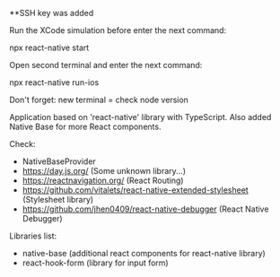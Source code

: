 **SSH key was added

Run the XCode simulation before enter the next command:

npx react-native start

Open second terminal and enter the next command:

npx react-native run-ios

Don't forget: new terminal = check node version

Application based on 'react-native' library with TypeScript. Also added Native Base for more React components. 

Check:
- NativeBaseProvider
- https://day.js.org/ (Some unknown library...)
- https://reactnavigation.org/ (React Routing)
- https://github.com/vitalets/react-native-extended-stylesheet (Stylesheet library)
- https://github.com/jhen0409/react-native-debugger (React Native Debugger)

Libraries list:

- native-base (additional react components for react-native library)
- react-hook-form (library for input form)